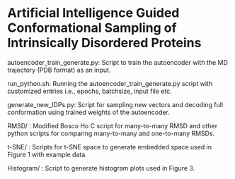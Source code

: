 # Artificial Intelligence Guided Conformational Sampling of Intrinsically Disordered Proteins

autoencoder_train_generate.py: Script to train the autoencoder with the MD trajectory (PDB format) as an input.

run_python.sh: Running the autoencoder_train_generate.py script with customized entries i.e., epochs, batchsize, input file etc.

generate_new_IDPs.py: Script for sampling new vectors and decoding full conformation using trained weights of the autoencoder.

RMSD/ : Modified Bosco Ho C script for many-to-many RMSD and other python scripts for comparing many-to-many and one-to-many RMSDs.

t-SNE/ : Scripts for t-SNE space to generate embedded space used in Figure 1 with example data.

Histogram/ : Script to generate histogram plots used in Figure 3.




